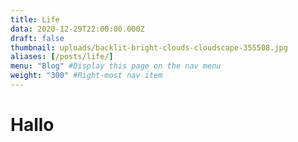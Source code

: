 ```yaml
---
title: Life
data: 2020-12-29T22:00:00.000Z
draft: false
thumbnail: uploads/backlit-bright-clouds-cloudscape-355508.jpg
aliases: [/posts/life/]
menu: "Blog" #Display this page on the nav menu
weight: "300" #Right-most nav item
---
```

# Hallo